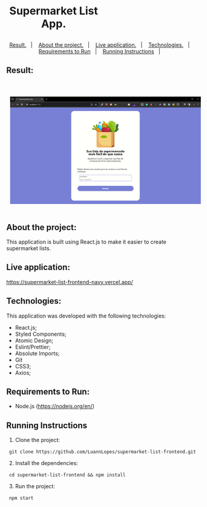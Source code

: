 <h1 align="center" style="    max-width: 250px;
    margin: 30px 0;">
    <br>
    Supermarket List App.
</h1>

<p align="center">
  <a href="#result">Result.</a>&nbsp;&nbsp;&nbsp;|&nbsp;&nbsp;&nbsp;
  <a href="#about-the-project">About the project.</a>&nbsp;&nbsp;&nbsp;|&nbsp;&nbsp;&nbsp;
  <a href="#live-application">Live application.</a>&nbsp;&nbsp;&nbsp;|&nbsp;&nbsp;&nbsp;
  <a href="#technologies">Technologies.</a>&nbsp;&nbsp;&nbsp;|&nbsp;&nbsp;&nbsp;
  <a href="#requirements-to-run">Requirements to Run</a>&nbsp;&nbsp;&nbsp;|&nbsp;&nbsp;&nbsp;
  <a href="#running-instructions">Running Instructions</a>&nbsp;&nbsp;&nbsp;|&nbsp;&nbsp;&nbsp;
</p>

## Result:

  <div style="display: flex;   flex-direction: column;
  align-items: center;">
  <h1 align="center" style="display: flex; flex-direction:row;">
      <img   style="margin: 0 10px;" alt="supermarket-list-app.gif" src="public/images/demo-sml.gif" />
  </h1>
  </div>

## About the project:

This application is built using React.js to make it easier to create supermarket lists.

## Live application:

https://supermarket-list-frontend-navy.vercel.app/

## Technologies:

This application was developed with the following technologies:

- React.js;
- Styled Components;
- Atomic Design;
- Eslint/Prettier;
- Absolute Imports;
- Git
- CSS3;
- Axios;

## Requirements to Run:

- Node.js (https://nodejs.org/en/)

## Running Instructions

1. Clone the project:

```
 git clone https://github.com/LuannLopes/supermarket-list-frontend.git
```

2. Install the dependencies:

```
 cd supermarket-list-frontend && npm install
```

3. Run the project:

```
 npm start
```
